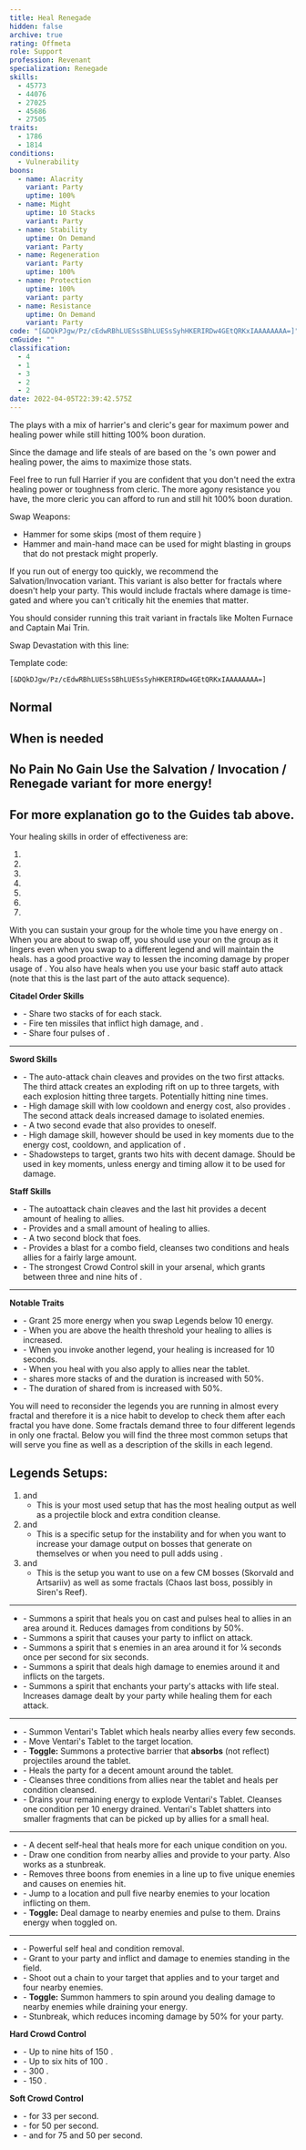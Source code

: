 ```yaml
---
title: Heal Renegade
hidden: false
archive: true
rating: Offmeta
role: Support
profession: Revenant
specialization: Renegade
skills:
  - 45773
  - 44076
  - 27025
  - 45686
  - 27505
traits:
  - 1786
  - 1814
conditions:
  - Vulnerability
boons:
  - name: Alacrity
    variant: Party
    uptime: 100%
  - name: Might
    uptime: 10 Stacks
    variant: Party
  - name: Stability
    uptime: On Demand
    variant: Party
  - name: Regeneration
    variant: Party
    uptime: 100%
  - name: Protection
    uptime: 100%
    variant: party
  - name: Resistance
    uptime: On Demand
    variant: Party
code: "[&DQkPJgw/Pz/cEdwRBhLUESsSBhLUESsSyhHKERIRDw4GEtQRKxIAAAAAAAA=]"
cmGuide: ""
classification:
  - 4
  - 1
  - 3
  - 2
  - 2
date: 2022-04-05T22:39:42.575Z
---
```


The **<Specialization text="Heal Renegade" name="Renegade"/>** plays with a mix of harrier's and cleric's gear for maximum power and healing power while still hitting 100% boon duration.

Since the damage and life steals of <Skill name="Soulcleaves Summit" /> are based on the **<Specialization text="Heal Renegade" name="Renegade"/>**'s own power and healing power, the <Specialization text="Heal Renegade" name="Renegade"/> aims to maximize those stats.

Feel free to run full Harrier if you are confident that you don't need the extra healing power or toughness from cleric. The more agony resistance you have, the more cleric you can afford to run and still hit 100% boon duration.

<Divider text="Equipment"/>
<CharacterWithAr> 
<Character gear={{
  "profession": "Revenant",
  "weight": "Heavy",
  "gear": [
    "Harrier",
    "Harrier",
    "Harrier",
    "Harrier",
    "Harrier",
    "Harrier",
    "Harrier",
    "Cleric",
    "Cleric",
    "Cleric",
    "Harrier",
    "Harrier",
    "Harrier",
    "Harrier"
  ],
  "attributes": {
    "Health": 18272,
    "Armor": 2758,
    "Power": 3014,
    "Precision": 1343,
    "Toughness": 1487,
    "Vitality": 1235,
    "Ferocity": 150,
    "Condition Damage": 750,
    "Expertise": 0,
    "Concentration": 1130,
    "Healing Power": 1563,
    "Agony Resistance": 162,
    "Condition Duration": 0,
    "Boon Duration": 1.0033333333333334,
    "Critical Chance": 0.7433333333333334,
    "Critical Damage": 1.6,
    "Power Coefficient": 0,
    "Burning Coefficient": 0,
    "Bleeding Coefficient": 0,
    "Poison Coefficient": 0,
    "Torment Coefficient": 0,
    "Confusion Coefficient": 0,
    "Flat DPS": 0,
    "Outgoing Healing": 0.9494600000000001,
    "Effective Power": 8887.651223343753,
    "Power DPS": 0,
    "Siphon DPS": 0,
    "Bleeding Damage": 109.921875,
    "Bleeding Stacks": 0,
    "Bleeding DPS": 0,
    "Burning Damage": 405.64453125,
    "Burning Stacks": 0,
    "Burning DPS": 0,
    "Confusion Damage": 135.43359375,
    "Confusion Stacks": 0,
    "Confusion DPS": 0,
    "Poison Damage": 128.7890625,
    "Poison Stacks": 0,
    "Poison DPS": 0,
    "Torment Damage": 162.9140625,
    "Torment Stacks": 0,
    "Torment DPS": 0,
    "Damage": 0,
    "Effective Health": 100286917.41293533,
    "Survivability": 50984.70636143128,
    "Effective Healing": 1674.391194,
    "Healing": 1674.391194
  },
  "runeId": 24842,
  "runeName": "Monk",
  "infusions": [
    49432,
    49432,
    49432,
    49432,
    49432,
    49432,
    49432,
    49432,
    49432,
    49432,
    49432,
    49432,
    49432,
    49432,
    49432,
    49432,
    49432,
    49432
  ],
  "weapons": {
    "weapon1MainType": "Sword",
    "weapon1MainSigil1Id": 72339,
    "weapon1OffType": "Sword",
    "weapon1OffSigilId": 74326,
    "weapon2MainType": "Staff",
    "weapon2MainSigil1Id": 72339,
    "weapon2MainSigil2Id": 74326
  },
  "consumables": {
    "foodId": 91690,
    "utilityId": 67528
  },
    "legends": {
      "legend1": "legendarycentaurstance",
      "legend2": "legendaryrenegadestance"
  },
  "assumedBuffs": [
    {
      "id": "might",
      "type": "Boon"
    },
    {
      "id": "fury",
      "type": "Boon"
    },
    {
      "id": "protection",
      "type": "Boon"
    },
    {
      "id": "vulnerability",
      "type": "Condition"
    },
    {
      "id": "spotter",
      "gw2id": 1016,
      "type": "Trait"
    },
    {
      "id": "frostSpirit",
      "gw2id": 12497,
      "type": "Skill"
    },
    {
      "id": "jade-bot-base",
      "type": "Text"
    },
    {
      "id": "jade-bot-per-tier",
      "type": "Text"
    },
    {
      "id": "assassinsPresence",
      "gw2id": 1786,
      "type": "Trait"
    }
  ]
}}>

Swap Weapons:

- Hammer for some skips (most of them require <Item name="whitemantleportaldevice"/>)
- Hammer and main-hand mace can be used for might blasting in groups that do not prestack might properly.

</Character>

</CharacterWithAr>

<Divider text="Build"/>

<Grid>
<GridItem sm="7">
<Traits traits1="Salvation" traits1Selected="Tranquil Balance,Invoking Harmony,Generous Abundance" traits2="Devastation" traits2Selected="Unsuspecting Strikes,Assassins Presence,Swift Termination" traits3="Renegade" traits3Selected="Wrought-Iron Will,All for One,Righteous Rebel"/>
<Card title="Second trait variant">
If you run out of energy too quickly, we recommend the Salvation/Invocation variant. This variant is also better for fractals where <Trait name="Assassins Presence"/> doesn't help your party. This would include fractals where damage is time-gated and where you can't critically hit the enemies that matter.

You should consider running this trait variant in fractals like Molten Furnace and Captain Mai Trin.

Swap Devastation with this line:
<Traits unembossed traits1Id="3" traits1="Invocation" traits1SelectedIds="1761,1774,1791"/>

Template code:

`[&DQkDJgw/Pz/cEdwRBhLUESsSBhLUESsSyhHKERIRDw4GEtQRKxIAAAAAAAA=]`

</Card>
</GridItem>

<GridItem sm="5">
<Card title="Legend Combos">

## Normal

<Skill name="Legendary Renegade Stance" disableText size="big"/> <Skill name="Legendary Centaur Stance" disableText size="big"/>

## When <Boon name="Stability"/> is needed

<Skill name="Legendary Renegade Stance" disableText size="big"/> <Skill name="Legendary Dwarf Stance" disableText size="big"/>

## No Pain No Gain <Label>Use the Salvation / Invocation / Renegade variant for more energy!</Label>

<Skill name="Legendary Renegade Stance" disableText size="big"/> <Skill name="Legendary Demon Stance" disableText size="big"/>

## For more explanation go to the Guides tab above.

</Card>
<Card title="Healing Basics">
Your healing skills in order of effectiveness are:

1. <Skill id="45773"/>
2. <Skill id="45686"/>
3. <Skill id="27025"/>
4. <Trait id="1815"/>
5. <Skill id="27356"/>
6. <Skill id="29002"/>
7. <Skill id="28427"/>

With <Skill id="45773"/> you can sustain your group for the whole time you have energy on <Skill id="41858"/>. When you are about to swap off, you should use your <Skill id="45686"/> on the group as it lingers even when you swap to a different legend and will maintain the heals. <Skill id="28195"/> has a good proactive way to lessen the incoming damage by proper usage of <Skill id="26821"/>. You also have heals when you use your basic staff auto attack <Skill id="29002"/> (note that this is the last part of the auto attack sequence).

</Card>
</GridItem>
</Grid>

<Divider text="Guide"/>

<Grid>
<GridItem sm="12">
<Card title="Abilities">

**Citadel Order Skills**

- <Skill name="Heroic Command"/> - Share two stacks of <Boon name="Might"/> for each <SpecialActionKey name="kallas fervor"/> stack.
- <Skill name="Citadel Bombardment"/> - Fire ten missiles that inflict high damage, and <Condition name="Burning"/>.
- <Skill name="Orders from Above"/> - Share four pulses of <Boon name="Alacrity"/>.

---

**Sword Skills**

- <Skill name="Preparation Thrust"/> - The auto-attack chain cleaves and provides <Condition name="Vulnerability"/> on the two first attacks. The third attack creates an exploding rift on up to three targets, with each explosion hitting three targets. Potentially hitting nine times.
- <Skill name="Chilling Isolation"/> - High damage skill with low cooldown and energy cost, also provides <Condition name="Chilled"/>. The second attack deals increased damage to isolated enemies.
- <Skill name="Unrelenting Assault"/> - A two second evade that also provides <Boon name="Might"/> to oneself.
- <Skill name="Shackling Wave"/> - High damage skill, however should be used in key moments due to the energy cost, cooldown, and application of <Condition name="Vulnerability"/>.
- <Skill name="Death strike"/> - Shadowsteps to target, grants two hits with decent damage. Should be used in key moments, unless energy and timing allow it to be used for damage.

**Staff Skills**

- <Skill name="Rapid Swipe"/> - The autoattack chain cleaves and the last hit provides a decent amount of healing to allies.
- <Skill name="Menders Rebuke"/> - Provides <Condition name="Weakness"/> and a small amount of healing to allies.
- <Skill name="Warding Rift"/> - A two second block that <Condition name="Blinded"/> foes.
- <Skill name="Renewing Wave"/> - Provides a blast for a combo field, cleanses two conditions and heals allies for a fairly large amount.
- <Skill name="Surge of the Mists"/> - The strongest Crowd Control skill in your arsenal, which grants between three and nine hits of <Control name="Knockback"/>.

---

**Notable Traits**

- <Trait name="Charged Mists"/> - Grant 25 more energy when you swap Legends below 10 energy.
- <Trait name="Tranquil Balance"/> - When you are above the health threshold your healing to allies is increased.
- <Trait name="Invoking Harmony"/> - When you invoke another legend, your healing is increased for 10 seconds.
- <Trait name="Serene Rejuvenation"/> - When you heal with <Skill name="Natural Harmony"/> you also apply <Boon name="Alacrity"/> to allies near the tablet.
- <Trait name="Lasting Legacy"/> - <Skill name="Heroic Command"/> shares more stacks of <Boon name="Might"/> and the duration is increased with 50%.
- <Trait name="Righteous Rebel"/> - The duration of <Boon name="Alacrity"/> shared from <Skill name="Orders from Above"/> is increased with 50%.

</Card>
</GridItem>
</Grid>

<Grid>
<GridItem sm="12">
<Card title="Legends">

<Message>
You will need to reconsider the legends you are running in almost every fractal and therefore it is a nice habit to develop to check them after each fractal you have done. Some fractals demand three to four different legends in only one fractal. Below you will find the three most common setups that will serve you fine as well as a description of the skills in each legend.
</Message>

## Legends Setups:

1. **<Skill name="Legendary Renegade Stance"/>** and **<Skill name="Legendary Centaur Stance"/>**
   - This is your most used setup that has the most healing output as well as a projectile block and extra condition cleanse.
2. **<Skill name="Legendary Renegade Stance"/>** and **<Skill name="Legendary Demon Stance"/>**
   - This is a specific setup for the instability <Instability name="No Pain, No Gain"/> and for when you want to increase your damage output on bosses that generate <Boon name="Protection"/> on themselves or when you need to pull adds using <Skill name="Call to Anguish"/>.
3. **<Skill name="Legendary Renegade Stance"/>** and **<Skill name="Legendary Dwarf Stance"/>**
   - This is the setup you want to use on a few CM bosses (Skorvald and Artsariiv) as well as some fractals (Chaos last boss, possibly in Siren's Reef).

---

**<Skill name="Legendary Renegade Stance"/>**

- <Skill name="Breakrazors Bastion"/> - Summons a spirit that heals you on cast and pulses heal to allies in an area around it. Reduces damages from conditions by 50%.
- <Skill name="Razorclaws Rage"/> - Summons a spirit that causes your party to inflict <Condition name="Bleeding"/> on attack.
- <Skill name="Darkrazors Daring"/> - Summons a spirit that <Control name="Daze"/>s enemies in an area around it for ¼ seconds once per second for six seconds.
- <Skill name="Icerazors Ire"/> - Summons a spirit that deals high damage to enemies around it and inflicts <Condition name="Vulnerability"/> on the targets.
- <Skill name="Soulcleaves Summit"/> - Summons a spirit that enchants your party's attacks with life steal. Increases damage dealt by your party while healing them for each attack.

---

**<Skill name="Legendary Centaur Stance"/>**

- <Skill name="Project Tranquility"/> - Summon Ventari's Tablet which heals nearby allies every few seconds.
- <Skill name="Ventaris Will"/> - Move Ventari's Tablet to the target location.
- <Skill name="Protective Solace"/> - **Toggle:** Summons a protective barrier that **absorbs** (not reflect) projectiles around the tablet.
- <Skill name="Natural Harmony"/> - Heals the party for a decent amount around the tablet.
- <Skill name="Purifying Essence"/> - Cleanses three conditions from allies near the tablet and heals per condition cleansed.
- <Skill name="Energy Expulsion"/> - Drains your remaining energy to explode Ventari's Tablet. Cleanses one condition per 10 energy drained. Ventari's Tablet shatters into smaller fragments that can be picked up by allies for a small heal.

---

**<Skill name="Legendary Demon Stance"/>**

- <Skill name="Empowering Misery"/> - A decent self-heal that heals more for each unique condition on you.
- <Skill name="Pain Absorption"/> - Draw one condition from nearby allies and provide <Boon name="Resistance"/> to your party. Also works as a stunbreak.
- <Skill name="Banish Enchantment"/> - Removes three boons from enemies in a line up to five unique enemies and causes <Condition name="Chilled"/> on enemies hit.
- <Skill name="Call to Anguish"/> - Jump to a location and pull five nearby enemies to your location inflicting <Condition name="Chilled"/> on them.
- <Skill name="Embrace the Darkness"/> - **Toggle:** Deal damage to nearby enemies and pulse <Condition name="Torment"/> to them. Drains energy when toggled on.

---

**<Skill name="Legendary Dwarf Stance"/>**

- <Skill name="Soothing Stone"/> - Powerful self heal and condition removal.
- <Skill name="Inspiring Reinforcement"/> - Grant <Boon name="Stability"/> to your party and inflict <Condition name="Weakness"/> and damage to enemies standing in the field.
- <Skill name="Forced Engagement"/> - Shoot out a chain to your target that applies <Condition name="Taunt"/> and <Condition name="Slow"/> to your target and four nearby enemies.
- <Skill name="Vengeful Hammers"/> - **Toggle:** Summon hammers to spin around you dealing damage to nearby enemies while draining your energy.
- <Skill name="Rite of the Great Dwarf"/> - Stunbreak, which reduces incoming damage by 50% for your party.

</Card>
</GridItem>
</Grid>

<Grid>
<GridItem sm="12">
<Card title="Defiance Bar">

**Hard Crowd Control**

- <Skill name="Surge of the Mists"/> - Up to nine hits of 150 <Control name="Knockback"/>.
- <Skill name="Darkrazors Daring"/> - Up to six hits of 100 <Control name="Daze"/>.
- <Skill name="Jade Winds"/> - 300 <Control name="Stun"/>.
- <Skill name="Call to Anguish"/> - 150 <Control name="Pull"/>.

**Soft Crowd Control**

- <Skill name="Chilling Isolation"/> - <Condition name="Chilled"/> for 33 per second.
- <Skill name="Shackling Wave"/> - <Condition name="Immobile"/> for 50 per second.
- <Skill name="Forced Engagement"/> - <Condition name="Taunt"/> and <Condition name="Slow"/> for 75 and 50 per second.

</Card>
</GridItem>
</Grid>
